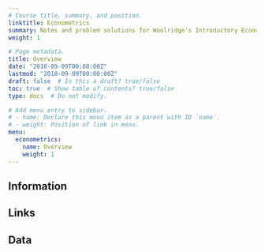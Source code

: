 ```yaml
---
# Course title, summary, and position.
linktitle: Econometrics
summary: Notes and problem solutions for Woolridge's Introductory Econometrics
weight: 1

# Page metadata.
title: Overview
date: "2018-09-09T00:00:00Z"
lastmod: "2018-09-09T00:00:00Z"
draft: false  # Is this a draft? true/false
toc: true  # Show table of contents? true/false
type: docs  # Do not modify.

# Add menu entry to sidebar.
# - name: Declare this menu item as a parent with ID `name`.
# - weight: Position of link in menu.
menu:
  econometrics:
    name: Overview
    weight: 1
---
```


## Information 

## Links 

## Data 